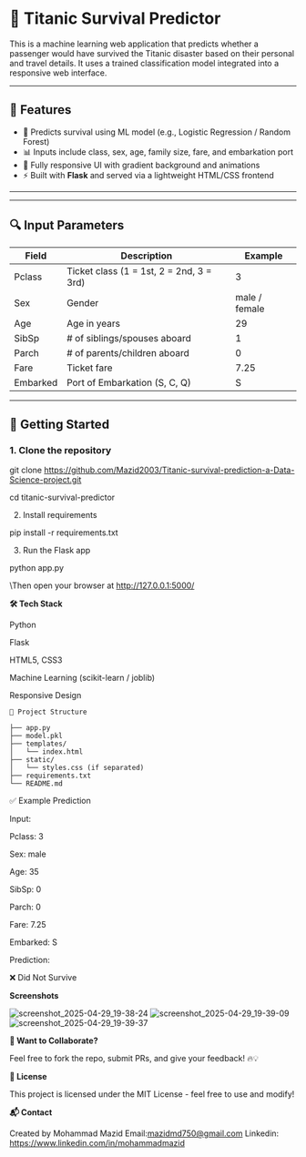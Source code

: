 # 🚢 Titanic Survival Predictor

This is a machine learning web application that predicts whether a passenger would have survived the Titanic disaster based on their personal and travel details. It uses a trained classification model integrated into a responsive web interface.

---

## 📌 Features

- 🧠 Predicts survival using ML model (e.g., Logistic Regression / Random Forest)
- 📊 Inputs include class, sex, age, family size, fare, and embarkation port
- 🎨 Fully responsive UI with gradient background and animations
- ⚡ Built with **Flask** and served via a lightweight HTML/CSS frontend

---

---

## 🔍 Input Parameters

| Field       | Description                         | Example       |
|-------------|-------------------------------------|---------------|
| Pclass      | Ticket class (1 = 1st, 2 = 2nd, 3 = 3rd) | 3           |
| Sex         | Gender                              | male / female |
| Age         | Age in years                        | 29            |
| SibSp       | # of siblings/spouses aboard        | 1             |
| Parch       | # of parents/children aboard        | 0             |
| Fare        | Ticket fare                         | 7.25          |
| Embarked    | Port of Embarkation (S, C, Q)       | S             |

---

## 🚀 Getting Started

### 1. Clone the repository

git clone https://github.com/Mazid2003/Titanic-survival-prediction-a-Data-Science-project.git

cd titanic-survival-predictor

2. Install requirements

pip install -r requirements.txt

3. Run the Flask app

python app.py

\Then open your browser at http://127.0.0.1:5000/

**🛠 Tech Stack**

Python

Flask

HTML5, CSS3

Machine Learning (scikit-learn / joblib)

Responsive Design

```
📁 Project Structure

├── app.py
├── model.pkl
├── templates/
│   └── index.html
├── static/
│   └── styles.css (if separated)
├── requirements.txt
└── README.md
```

✅ Example Prediction

Input:

Pclass: 3

Sex: male

Age: 35

SibSp: 0

Parch: 0

Fare: 7.25

Embarked: S

Prediction:

❌ Did Not Survive

**Screenshots**

![screenshot_2025-04-29_19-38-24](https://github.com/user-attachments/assets/f2eab517-1cb5-487a-9363-bd91bb659d37)
![screenshot_2025-04-29_19-39-09](https://github.com/user-attachments/assets/fbd980a0-71cd-4609-82c8-754b9c8bbf84)
![screenshot_2025-04-29_19-39-37](https://github.com/user-attachments/assets/cad1d5b0-0e77-4221-a01d-d2d27ec8a9c9)

**💬 Want to Collaborate?**

Feel free to fork the repo, submit PRs, and give your feedback! 🔥💡

**📄 License**

This project is licensed under the MIT License - feel free to use and modify!

**📬 Contact**

Created by Mohammad Mazid
Email:mazidmd750@gmail.com
Linkedin: https://www.linkedin.com/in/mohammadmazid




